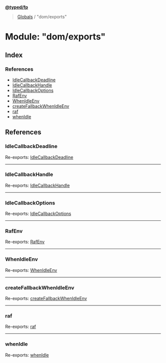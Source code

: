 **[@typed/fp](../README.md)**

> [Globals](../globals.md) / "dom/exports"

# Module: "dom/exports"

## Index

### References

* [IdleCallbackDeadline](_dom_exports_.md#idlecallbackdeadline)
* [IdleCallbackHandle](_dom_exports_.md#idlecallbackhandle)
* [IdleCallbackOptions](_dom_exports_.md#idlecallbackoptions)
* [RafEnv](_dom_exports_.md#rafenv)
* [WhenIdleEnv](_dom_exports_.md#whenidleenv)
* [createFallbackWhenIdleEnv](_dom_exports_.md#createfallbackwhenidleenv)
* [raf](_dom_exports_.md#raf)
* [whenIdle](_dom_exports_.md#whenidle)

## References

### IdleCallbackDeadline

Re-exports: [IdleCallbackDeadline](_dom_whenidle_.md#idlecallbackdeadline)

___

### IdleCallbackHandle

Re-exports: [IdleCallbackHandle](_dom_whenidle_.idlecallbackhandle.md)

___

### IdleCallbackOptions

Re-exports: [IdleCallbackOptions](_dom_whenidle_.md#idlecallbackoptions)

___

### RafEnv

Re-exports: [RafEnv](../interfaces/_dom_raf_.rafenv.md)

___

### WhenIdleEnv

Re-exports: [WhenIdleEnv](../interfaces/_dom_whenidle_.whenidleenv.md)

___

### createFallbackWhenIdleEnv

Re-exports: [createFallbackWhenIdleEnv](_dom_whenidle_.md#createfallbackwhenidleenv)

___

### raf

Re-exports: [raf](_dom_raf_.md#raf)

___

### whenIdle

Re-exports: [whenIdle](_dom_whenidle_.md#whenidle)
